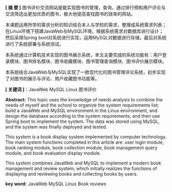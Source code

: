 

**[ 摘 要 ]** 图书评价交流网站是能实现图书的管理，查询，通过排行榜和用户评论与交流筛选出更加优质的图书，极大地提高查找图书的效率的网站。

本课题运用所学的需求分析的知识结合本人与学校的需求，整理成系统需求列表；在Linux环境下搭建JavaWeb与MySQL环境，根据系统需求对数据库进行设计；然后采用Spring boot对系统进行实现，运用MySQL对数据进行存储，最后对系统进行了系统部署与系统测试。 

本系统通过计算机技术实现的图书展示系统，本文主要完成的系统功能有：用户登录模块、图书排名模块、图书收藏模块、图书管理查询模块、图书评价展示模块。 

本系统结合JavaWeb与MySQL实现了一款现代化的图书管理评论系统，初步实现了对图书的展示与评论、用户收藏图书功能等。

 

**[ 关键词 ]**：JavaWeb MySQL Linux  图书评价





**Abstract:** This topic uses the knowledge of needs analysis to combine the needs of myself and the school to organize the system requirements list; build a JavaWeb and MySQL environment in the Linux environment, and design the database according to the system requirements; and then use Spring boot to implement the system. The data was stored using MySQL, and the system was finally deployed and tested.

This system is a book display system implemented by computer technology. The main system functions completed in this article are: user login module, book ranking module, book collection module, book management query module, and book evaluation display module.

This system combines JavaWeb and MySQL to implement a modern book management and review system, which initially realizes the functions of displaying and reviewing books and collecting books by users.



**key word:**  JavaWeb MySQL  Linux  Book reviews